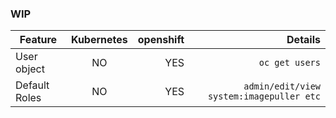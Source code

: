 ### WIP

| Feature        | Kubernetes           | openshift  |  Details |
| -------------  |:-------------:       | ----------:|---------:|
| User object    | NO                   | YES        | `oc get users` |
| Default Roles  | NO                   | YES        | `admin/edit/view system:imagepuller etc` |
